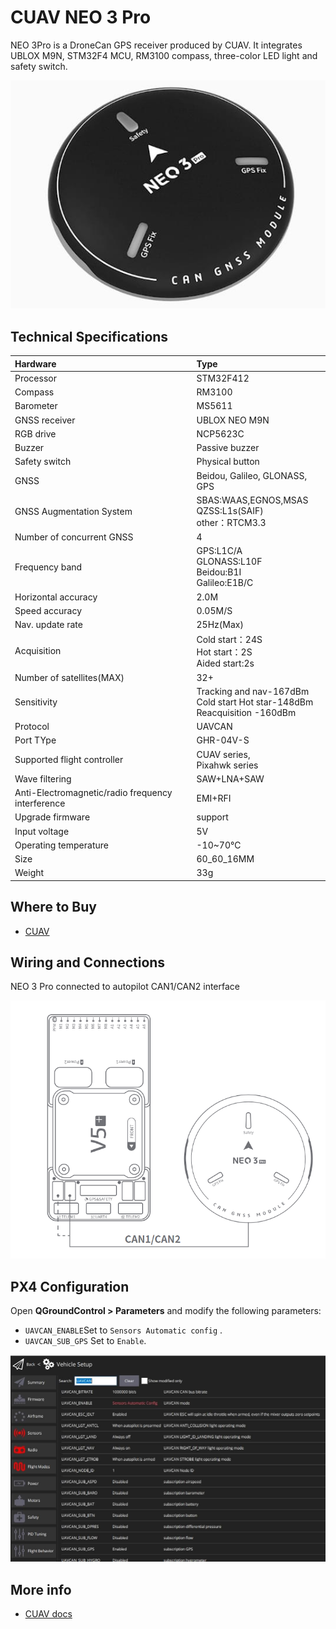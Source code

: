 # CUAV NEO 3 Pro

<Badge type="tip" text="PX4 v1.13" />

NEO 3Pro is a DroneCan GPS receiver produced by CUAV.
It integrates UBLOX M9N, STM32F4 MCU, RM3100 compass, three-color LED light and safety switch.

![Hero image of Neo3 Pro GPS](../../assets/hardware/gps/cuav_gps_neo3/neo_3pro.jpg)

## Technical Specifications

| Hardware                                          | Type                                                                                                                       |
| :------------------------------------------------ | :------------------------------------------------------------------------------------------------------------------------- |
| Processor                                         | STM32F412                                                                                                                  |
| Compass                                           | RM3100                                                                                                                     |
| Barometer                                         | MS5611                                                                                                                     |
| GNSS receiver                                     | UBLOX NEO M9N                                                                                                              |
| RGB drive                                         | NCP5623C                                                                                                                   |
| Buzzer                                            | Passive buzzer                                                                                                             |
| Safety switch                                     | Physical button                                                                                                            |
| GNSS                                              | Beidou, Galileo, GLONASS, GPS                                                                                              |
| GNSS Augmentation System                          | SBAS:WAAS,EGNOS,MSAS<br>QZSS:L1s(SAIF)<br>other：RTCM3.3 |
| Number of concurrent GNSS                         | 4                                                                                                                          |
| Frequency band                                    | GPS:L1C/A<br>GLONASS:L10F<br>Beidou:B1I<br>Galileo:E1B/C   |
| Horizontal accuracy                               | 2.0M                                                                                                       |
| Speed accuracy                                    | 0.05M/S                                                                                                    |
| Nav. update rate                  | 25Hz(Max)                                                                                               |
| Acquisition                                       | Cold start：24S<br>Hot start：2S<br>Aided start:2s                                                           |
| Number of satellites(MAX)      | 32+                                                                                                                        |
| Sensitivity                                       | Tracking and nav-167dBm<br>Cold start Hot star-148dBm<br>Reacquisition -160dBm                                             |
| Protocol                                          | UAVCAN                                                                                                                     |
| Port TYpe                                         | GHR-04V-S                                                                                                                  |
| Supported flight controller                       | CUAV series,<br>Pixahwk series                                                                                             |
| Wave filtering                                    | SAW+LNA+SAW                                                                                                                |
| Anti-Electromagnetic/radio frequency interference | EMI+RFI                                                                                                                    |
| Upgrade firmware                                  | support                                                                                                                    |
| Input voltage                                     | 5V                                                                                                                         |
| Operating temperature                             | -10~70℃                                                                                                    |
| Size                                              | 60_60_16MM                                                                                                                 |
| Weight                                            | 33g                                                                                                                        |

## Where to Buy

- [CUAV](https://cuav.en.alibaba.com/product/1600165544920-820872629/Free_shipping_CUAV_Neo_3_pro_drone_UAVCAN_GNSS_processor_STM32F412_autopilot_ublox_M9N_positioning_RM3100_compass_uav_gps_module.html?spm=a2700.shop_oth.74.2.636e28725EvVHb)

## Wiring and Connections

NEO 3 Pro connected to autopilot CAN1/CAN2 interface

![NEO 3 Pro connected to autopilot CAN1/CAN2 interface](../../assets/hardware/gps/cuav_gps_neo3/neo_3pro_connect.png)

## PX4 Configuration

Open **QGroundControl > Parameters** and modify the following parameters:

- `UAVCAN_ENABLE`Set to `Sensors Automatic config` .
- `UAVCAN_SUB_GPS` Set to `Enable`.

![QGC Full Parameter screen showing DroneCan (UAVCAN) parameters](../../assets/hardware/gps/cuav_gps_neo3/px4_can.jpg)

## More info

- [CUAV docs](https://doc.cuav.net/gps/neo-series-gnss/en/neo-3-pro.html)
